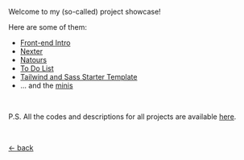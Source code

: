 Welcome to my (so-called) project showcase!

Here are some of them:

-   [Front-end Intro](https://mufidu.com/projects/frontend-intro)
-   [Nexter](https://mufidu.com/projects/nexter)
-   [Natours](https://mufidu.com/projects/natours)
-   [To Do List](https://mufidu.com/projects/todolist)
-   [Tailwind and Sass Starter Template](https://mufidu.com/projects/tailwind-sass-starter/)
-   ... and the [minis](https://mufidu.com/projects/minis)

<br>

P.S. All the codes and descriptions for all projects are available [here](https://github.com/mufidu/mufidu.com/tree/main/projects).

<br>

[&larr; back](https://mufidu.com)
